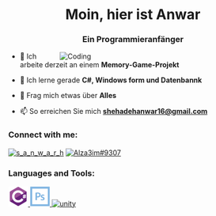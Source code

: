 <h1 align="center">Moin, hier ist Anwar</h1>
<h3 align="center">Ein Programmieranfänger</h3>
<img align="right" alt="Coding" width="400" src="https://media.tenor.com/YNqsJbmb_yMAAAAd/coding.gif">

- 🔭 Ich arbeite derzeit an einem **Memory-Game-Projekt**

- 🌱 Ich lerne gerade **C#, Windows form und Datenbannk**

- 💬 Frag mich etwas über **Alles**

- 📫 So erreichen Sie mich **shehadehanwar16@gmail.com**

<h3 align="left">Connect with me:</h3>
<p align="left">
<a href="https://instagram.com/s_a_n_w_a_r_h" target="blank"><img align="center" src="https://raw.githubusercontent.com/rahuldkjain/github-profile-readme-generator/master/src/images/icons/Social/instagram.svg" alt="s_a_n_w_a_r_h" height="30" width="40" /></a>
<a href="https://discord.gg/9307" target="blank"><img align="center" src="https://raw.githubusercontent.com/rahuldkjain/github-profile-readme-generator/master/src/images/icons/Social/discord.svg" alt="Alza3im#9307" height="30" width="40" /></a>
</p>

<h3 align="left">Languages and Tools:</h3>
<p align="left"> <a href="https://www.w3schools.com/cs/" target="_blank" rel="noreferrer"> <img src="https://raw.githubusercontent.com/devicons/devicon/master/icons/csharp/csharp-original.svg" alt="csharp" width="40" height="40"/> </a> <a href="https://www.photoshop.com/en" target="_blank" rel="noreferrer"> <img src="https://raw.githubusercontent.com/devicons/devicon/master/icons/photoshop/photoshop-line.svg" alt="photoshop" width="40" height="40"/> </a> <a href="https://unity.com/" target="_blank" rel="noreferrer"> <img src="https://www.vectorlogo.zone/logos/unity3d/unity3d-icon.svg" alt="unity" width="40" height="40"/> </a> </p>
